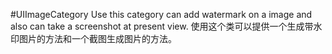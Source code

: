 #UIImageCategory
Use this category can add watermark on a image and also can take a screenshot at present view.
使用这个类可以提供一个生成带水印图片的方法和一个截图生成图片的方法。
